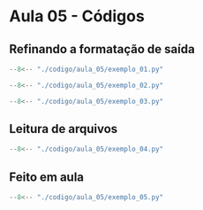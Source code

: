 # Aula 05 - Códigos

## Refinando a formatação de saída

```py title="aula_05/exemplo_01.py" linenums="1"
--8<-- "./codigo/aula_05/exemplo_01.py"
```

```py title="aula_05/exemplo_02.py" linenums="1"
--8<-- "./codigo/aula_05/exemplo_02.py"
```

```py title="aula_05/exemplo_03.py" linenums="1"
--8<-- "./codigo/aula_05/exemplo_03.py"
```
## Leitura de arquivos

```py title="aula_05/exemplo_04.py" linenums="1"
--8<-- "./codigo/aula_05/exemplo_04.py"
```

## Feito em aula

```py title="aula_05/exemplo_05.py" linenums="1"
--8<-- "./codigo/aula_05/exemplo_05.py"
```

